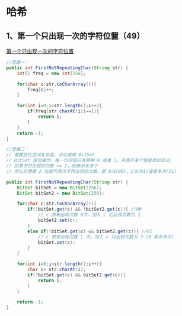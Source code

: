 # 哈希

## 1、第一个只出现一次的字符位置（49）

[第一个只出现一次的字符位置](https://www.nowcoder.com/practice/1c82e8cf713b4bbeb2a5b31cf5b0417c?tpId=13&tqId=11187&tPage=1&rp=1&ru=/ta/coding-interviews&qru=/ta/coding-interviews/question-ranking)

```java
//思路一：
public int FirstNotRepeatingChar(String str) {
    int[] freq = new int[256];

    for(char c:str.toCharArray()){
        freq[c]++;
    }

    for(int i=0;i<str.length();i++){
        if(freq[str.charAt(i)]==1){
            return i;
        }
    }
    return -1;
}
```



```java
//思路二：
// 需要优化空间复杂度，可以使用 BitSet
// BitSet 按位操作，每一位的值只有两种 0 或者 1，来表示某个值是否出现过。
// 如果字符出现的次数 >= 2，则表示未多个
// 所以只需要 2 位就可表示字符出现的次数，即 0次(00)、1次(01)或者多次(11)

public int FirstNotRepeatingChar(String str) {
    BitSet bitSet = new BitSet(256);
    BitSet bitSet2 = new BitSet(256);

    for(char c:str.toCharArray()){
        if(!bitSet.get(c) && !bitSet2.get(c)){ //00
            // c 原来出现次数 0次，加入 c 后出现次数为 1
            bitSet2.set(c);
        }
        else if(!bitSet.get(c) && bitSet2.get(c)){ //01 
            // c 原来出现次数 1 次，加入 c 后出现次数为 3 (3 表示多次)
            bitSet.set(c);
        }
    }

    for(int i=0;i<str.length();i++){
        char c= str.charAt(i);
        if(!bitSet.get(c) && bitSet2.get(c)){
            return i;
        }
    }

    return -1;
}
```

